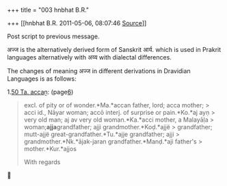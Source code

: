 +++
title = "003 hnbhat B.R."

+++
[[hnbhat B.R.	2011-05-06, 08:07:46 [Source](https://groups.google.com/g/samskrita/c/7y3T40B0wDY)]]



Post script to previous message.

  

अज्ज is the alternatively derived form of Sanskrit आर्य. which is used in Prakrit languages alternatively with अय्य with dialectal differences.

  

The changes of meaning अज्ज in different derivations in Dravidian Languages is as follows:

  

1.[50 Ta. accaṉ](http://dsal.uchicago.edu/cgi-bin/philologic/getobject.pl?c.0:1:53.burrow): (page[6](http://dsal.uchicago.edu/cgi-bin/philologic/contextualize.pl?p.0.burrow.151993))

> excl. of pity or of wonder.*Ma.*accan father, lord; acca mother; > acci id., Nāyar woman; accō interj. of surprise or pain.*Ko.*aj ayṇ > very old man; aj av very old woman.*Ka.*acci mother, a Malayāḷa > woman;**ajja**grandfather; ajji grandmother.*Koḍ.*ajjë > grandfather; mutt-ajjë great-grandfather.*Tu.*ajje grandfather; ajji > grandmother.*Nk.*ājak-jaran grandfather.*Manḍ.*aji father's > mother.*Kur.*ajjos  
>   
> With regards  
>   



